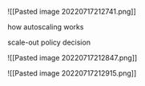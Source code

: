![[Pasted image 20220717212741.png]]

how autoscaling works

scale-out policy decision

![[Pasted image 20220717212847.png]]

![[Pasted image 20220717212915.png]]

